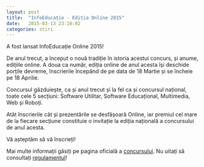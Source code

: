 ```yaml
---
layout: post
title:  "InfoEducație - Ediția Online 2015"
date:   2015-03-13 23:16:02
categories: stiri
---
```


A fost lansat InfoEducație Online 2015!

De anul trecut, a început o nouă tradiție în istoria acestui concurs, și anume, edițiile online. A doua ca număr, ediția online de anul acesta își deschide porțile devreme, înscrierile începând de pe data de 18 Martie și se încheie pe 18 Aprilie.

Concursul găzduiește, ca și anul trecut și la fel ca și concursul național, toate cele 5 secțiuni: Software Utilitar, Software Educațional, Multimedia, Web și Roboți.

Atât înscrierile cât și prezentările se desfășoară Online, iar premiul cel mare de la fiecare secțiune constituie o invitație la ediția națională a concursului de anul acesta.

Vă așteptăm să vă înscrieți!

Mai multe informații găsiți pe pagina oficială a [concursului]. Nu uitați să consultați [regulamentul]!

[concursului]:  http://www.infoeducatie.ro
[regulamentul]: https://drive.google.com/folderview?id=0B_wU4FGfmo2Zfm0ycFZiMlY2eFVpeTI0MENEdGppMmxYNUJlalJuQWJFVS1BVW51dHAtOXc&usp=sharing#list
